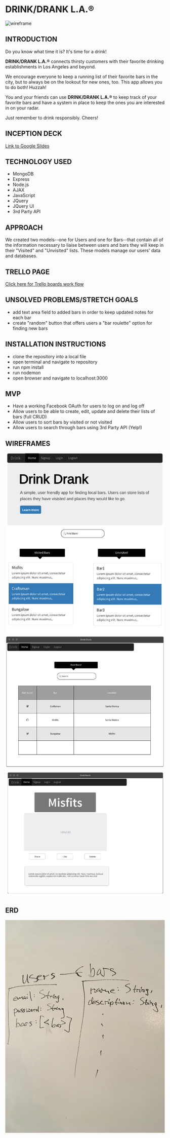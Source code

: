 # DRINK/DRANK L.A.®

![wireframe](http://www.campusghanta.com/wp-content/uploads/2012/01/drink.jpg)

## INTRODUCTION

Do you know what time it is? It's time for a drink!

**DRINK/DRANK L.A.®** connects thirsty customers with their favorite drinking establishments in Los Angeles and beyond.

We encourage everyone to keep a running list of their favorite bars in the city, but to always be on the lookout for new ones, too. This app allows you to do both! Huzzah!

You and your friends can use **DRINK/DRANK L.A.®** to keep track of your favorite bars and have a system in place to keep the ones you are interested in on your radar.

Just remember to drink responsibly. Cheers!

## INCEPTION DECK

[Link to Google Slides](https://docs.google.com/presentation/d/1uxT85MbGpy_QfKzctI9AatGsZRO34L84ZMVZXQwaQFs/edit?usp=sharing)

## TECHNOLOGY USED

* MongoDB
* Express
* Node.js
* AJAX
* JavaScript
* JQuery
* JQuery UI
* 3rd Party API


## APPROACH

We created two models--one for Users and one for Bars--that contain all of the information necessary to liaise between users and bars they will keep in their "Visited" and "Unvisited" lists. These models manage our users' data and databases.


## TRELLO PAGE

[Click here for Trello boards work flow](https://trello.com/b/4enMQKYM/project-3)

## UNSOLVED PROBLEMS/STRETCH GOALS

* add text area field to added bars in order to keep updated notes for each bar
* create "random" button that offers users a "bar roulette" option for finding new bars

## INSTALLATION INSTRUCTIONS

* clone the repository into a local file
* open terminal and navigate to repository
* run npm install
* run nodemon
* open browser and navigate to localhost:3000

## MVP

* Have a working Facebook OAuth for users to log on and log off
* Allow users to be able to create, edit, update and delete their lists of bars (full CRUD)
* Allow users to sort bars by visited or not visited
* Allow users to search through bars using 3rd Party API (Yelp!)



## WIREFRAMES
![wireframe1](./public/assets/images/splash.png)
![wireframe2](./public/assets/images/search.png)
![wireframe3](./public/assets/images/info.png)

## ERD
![ERD](./public/assets/images/ERD.jpg)
